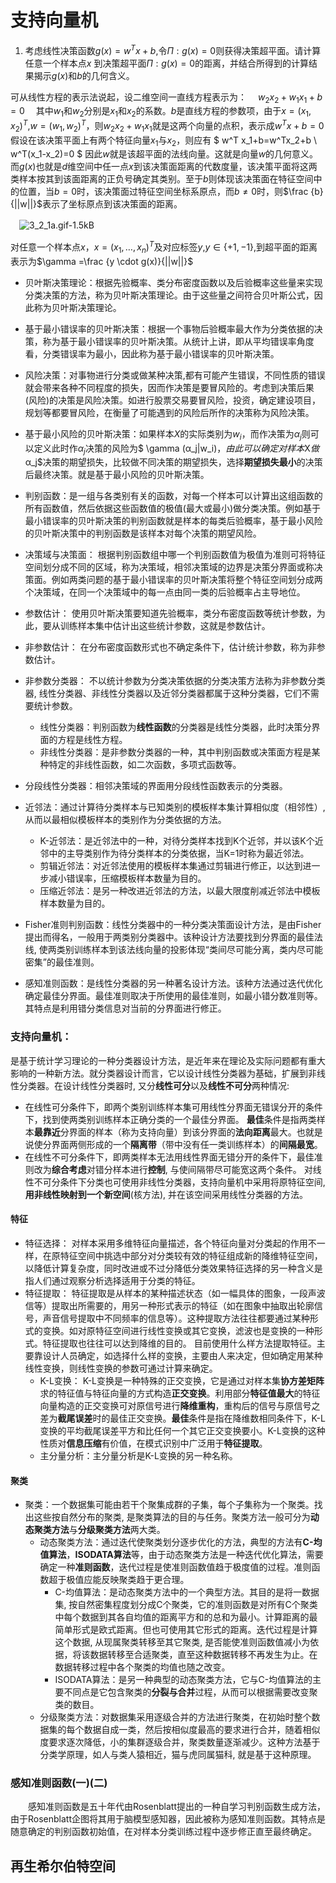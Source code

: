 # 支持向量机


1. 考虑线性决策函数$g(x)=w^Tx+b$,令$\Pi:g(x)=0$则获得决策超平面。请计算任意一个样本点$x$ 到决策超平面$\Pi:g(x)=0$的距离，并结合所得到的计算结果揭示$g(x)$和$b$的几何含义。 

可从线性方程的表示法说起，设二维空间一直线方程表示为：
　$　w_2x_2+w_1x_1+b=0$
　其中$w_1$和$w_2$分别是$x_1$和$x_2$的系数。$b$是直线方程的参数项，由于$x=(x_1,x_2)^T$,$w=( w_1, w_2)^T$，则$w_2x_2+w_1x_1$就是这两个向量的点积，表示成$w^Tx+b=0$
假设在该决策平面上有两个特征向量$x_1$与$x_2$，则应有
$
w^T x_1+b=w^Tx_2+b \\
w^T(x_1-x_2)=0
$
因此$w$就是该超平面的法线向量。这就是向量$w$的几何意义。而$g(x)$也就是$d$维空间中任一点$x$到该决策面距离的代数度量，该决策平面将这两类样本按其到该面距离的正负号确定其类别。至于$b$则体现该决策面在特征空间中的位置，当$b=0$时，该决策面过特征空间坐标系原点，而$b\neq 0$时，则$\frac {b}{||w||}$表示了坐标原点到该决策面的距离。

　![3_2_1a.gif-1.5kB][1]
　
 
对任意一个样本点$x$，$x=(x_1,\dots,x_n)^T$及对应标签$y$,$y \in \{+1,-1\}$,到超平面的距离表示为$\gamma =\frac {y \cdot g(x)}{||w||}$



-  贝叶斯决策理论：根据先验概率、类分布密度函数以及后验概率这些量来实现分类决策的方法，称为贝叶斯决策理论。由于这些量之间符合贝叶斯公式，因此称为贝叶斯决策理论。
- 基于最小错误率的贝叶斯决策：根据一个事物后验概率最大作为分类依据的决策，称为基于最小错误率的贝叶斯决策。从统计上讲，即从平均错误率角度看，分类错误率为最小，因此称为基于最小错误率的贝叶斯决策。
- 风险决策：对事物进行分类或做某种决策,都有可能产生错误，不同性质的错误就会带来各种不同程度的损失，因而作决策是要冒风险的。考虑到决策后果(风险)的决策是风险决策。如进行股票交易要冒风险，投资，确定建设项目，规划等都要冒风险，在衡量了可能遇到的风险后所作的决策称为风险决策。
- 基于最小风险的贝叶斯决策：如果样本$X$的实际类别为$w_i$，而作决策为$α_j$则可以定义此时作$α_j$决策的风险为$ \gamma (α_j|w_i)$，由此可以确定对样本$X$做$α_j$决策的期望损失，比较做不同决策的期望损失，选择**期望损失最小**的决策后最终决策。就是基于最小风险的贝叶斯决策。
- 判别函数：是一组与各类别有关的函数，对每一个样本可以计算出这组函数的所有函数值，然后依据这些函数值的极值(最大或最小)做分类决策。例如基于最小错误率的贝叶斯决策的判别函数就是样本的每类后验概率，基于最小风险的贝叶斯决策中的判别函数是该样本对每个决策的期望风险。
- 决策域与决策面：
根据判别函数组中哪一个判别函数值为极值为准则可将特征空间划分成不同的区域，称为决策域，相邻决策域的边界是决策分界面或称决策面。例如两类问题的基于最小错误率的贝叶斯决策将整个特征空间划分成两个决策域，在同一个决策域中的每一点由同一类的后验概率占主导地位。
- 参数估计：
使用贝叶斯决策要知道先验概率，类分布密度函数等统计参数，为此，要从训练样本集中估计出这些统计参数，这就是参数估计。
- 非参数估计：
在分布密度函数形式也不确定条件下，估计统计参数，称为非参数估计。
- 非参数分类器：
不以统计参数为分类决策依据的分类决策方法称为非参数分类器, 线性分类器、非线性分类器以及近邻分类器都属于这种分类器，它们不需要统计参数。
    - 线性分类器：判别函数为**线性函数**的分类器是线性分类器，此时决策分界面的方程是线性方程。
    - 非线性分类器：是非参数分类器的一种，其中判别函数或决策面方程是某种特定的非线性函数，如二次函数，多项式函数等。
- 分段线性分类器：相邻决策域的界面用分段线性函数表示的分类器。
- 近邻法：通过计算待分类样本与已知类别的模板样本集计算相似度（相邻性）,从而以最相似模板样本的类别作为分类依据的方法。
    - K-近邻法：是近邻法中的一种，对待分类样本找到K个近邻，并以该K个近邻中的主导类别作为待分类样本的分类依据，当K=1时称为最近邻法。
    - 剪辑近邻法：对近邻法使用的模板样本集通过剪辑进行修正，以达到进一步减小错误率，压缩模板样本数量为目的。
    - 压缩近邻法：是另一种改进近邻法的方法，以最大限度削减近邻法中模板样本数量为目的。

- Fisher准则判别函数：线性分类器中的一种分类决策面设计方法，是由Fisher提出而得名，一般用于两类别分类器中。该种设计方法要找到分界面的最佳法线, 使两类别训练样本到该法线向量的投影体现“类间尽可能分离，类内尽可能密集”的最佳准则。
- 感知准则函数：是线性分类器的另一种著名设计方法。该种方法通过迭代优化确定最佳分界面。最佳准则取决于所使用的最佳准则，如最小错分数准则等。其特点是利用错分类信息对当前的分界面进行修正。

### 支持向量机：

是基于统计学习理论的一种分类器设计方法，是近年来在理论及实际问题都有重大影响的一种新方法。就分类器设计而言，它以设计线性分类器为基础，扩展到非线性分类器。在设计线性分类器时, 又分**线性可分**以及**线性不可分**两种情况:

- 在线性可分条件下，即两个类别训练样本集可用线性分界面无错误分开的条件下，找到使两类别训练样本正确分类的一个最佳分界面。
**最佳**条件是指两类样本**最靠近**分界面的样本（称为支持向量）到该分界面的**法向距离**最大。也就是说使分界面两侧形成的一个**隔离带**（带中没有任一类训练样本）的**间隔最宽**。
- 在线性不可分条件下，即两类样本无法用线性界面无错分开的条件下，最佳准则改为**综合考虑**对错分样本进行**控制**, 与使间隔带尽可能宽这两个条件。
对线性不可分条件下分类也可使用非线性分类器，支持向量机中采用将原特征空间, **用非线性映射到一个新空间**(核方法), 并在该空间采用线性分类器的方法。

#### 特征

- 特征选择：
对样本采用多维特征向量描述，各个特征向量对分类起的作用不一样，在原特征空间中挑选中部分对分类较有效的特征组成新的降维特征空间，以降低计算复杂度，同时改进或不过分降低分类效果特征选择的另一种含义是指人们通过观察分析选择适用于分类的特征。
- 特征提取：
特征提取是从样本的某种描述状态（如一幅具体的图象，一段声波信等）提取出所需要的，用另一种形式表示的特征（如在图象中抽取出轮廓信号，声音信号提取中不同频率的信息等）。这种提取方法往往都要通过某种形式的变换。如对原特征空间进行线性变换或其它变换，滤波也是变换的一种形式。特征提取也往往可以达到降维的目的。
目前使用什么样方法提取特征。主要靠设计人员确定，如选择什么样的变换，主要由人来决定，但如确定用某种线性变换，则线性变换的参数可通过计算来确定。
    - K-L变换：
K-L变换是一种特殊的正交变换，它是通过对样本集**协方差矩阵**求的特征值与特征向量的方式构造**正交变换**。利用部分**特征值最大**的特征向量构造的正交变换可对原信号进行**降维重构**，重构后的信号与原信号之差为**截尾误差**时的最佳正交变换。**最佳**条件是指在降维数相同条件下，K-L变换的平均截尾误差平方和比任何一个其它正交变换要小。K-L变换的这种性质对**信息压缩**有价值，在模式识别中广泛用于**特征提取**。
    - 主分量分析：主分量分析是K-L变换的另一种名称。

#### 聚类

- 聚类：一个数据集可能由若干个聚集成群的子集，每个子集称为一个聚类。找出这些按自然分布的聚类, 是聚类算法的目的与任务。聚类方法一般可分为**动态聚类方法**与**分级聚类方法**两大类。
    - 动态聚类方法：通过迭代使聚类划分逐步优化的方法，典型的方法有**C-均值算法**，**ISODATA算法**等，由于动态聚类方法是一种迭代优化算法，需要确定一种**准则函数**，迭代过程是使准则函数值趋于极度值的过程。准则函数超于极值应能反映聚类趋于更合理。
        - C-均值算法：是动态聚类方法中的一个典型方法。其目的是将一数据集, 按自然密集程度划分成C个聚类，它的准则函数是对所有C个聚类中每个数据到其各自均值的距离平方和的总和为最小。计算距离的最简单形式是欧式距离。但也可使用其它形式的距离。迭代过程是计算这个数据, 从现属聚类转移至其它聚类, 是否能使准则函数值减小为依据，将该数据转移至合适聚类，直至这种数据转移不再发生为止。在数据转移过程中各个聚类的均值也随之改变。
        - ISODATA算法：是另一种典型的动态聚类方法，它与C-均值算法的主要不同点是它包含聚类的**分裂与合并**过程，从而可以根据需要改变聚类的数目。
    - 分级聚类方法：对数据集采用逐级合并的方法进行聚类，在初始时整个数据集的每个数据自成一类，然后按相似度最高的要求进行合并，随着相似度要求逐次降低，小的集群逐级合并，聚类数量逐渐减少。这种方法基于分类学原理，如人与类人猿相近，猫与虎同属猫科, 就是基于这种原理。

### 感知准则函数(一)(二)
　　感知准则函数是五十年代由Rosenblatt提出的一种自学习判别函数生成方法，由于Rosenblatt企图将其用于脑模型感知器，因此被称为感知准则函数。其特点是随意确定的判别函数初始值，在对样本分类训练过程中逐步修正直至最终确定。

## 再生希尔伯特空间




  [1]: http://static.zybuluo.com/sixijinling/gnoasmhby3jafe53be11jadw/3_2_1a.gif